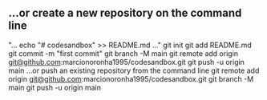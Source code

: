 ## …or create a new repository on the command line
"...
echo "# codesandbox" >> README.md
..."
git init
git add README.md
git commit -m "first commit"
git branch -M main
git remote add origin git@github.com:marcionoronha1995/codesandbox.git
git push -u origin main
…or push an existing repository from the command line
git remote add origin git@github.com:marcionoronha1995/codesandbox.git
git branch -M main
git push -u origin main